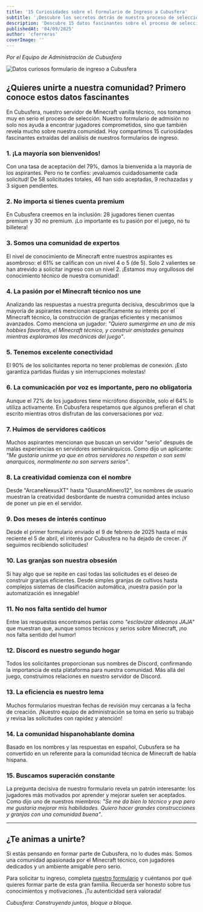 ```yaml
---
title: '15 Curiosidades sobre el Formulario de Ingreso a Cubusfera'
subtitle: '¡Descubre los secretos detrás de nuestro proceso de selección!'
description: 'Descubre 15 datos fascinantes sobre el proceso de selección de Cubusfera, el servidor de Minecraft técnico. Estadísticas, curiosidades y secretos de nuestra comunidad.'
publishedAt: '04/09/2025'
author: 'cferreras'
coverImage: ''
---
```


*Por el Equipo de Administración de Cubusfera*

![Datos curiosos formulario de ingreso a Cubusfera](/images/default-og.jpg)

## ¿Quieres unirte a nuestra comunidad? Primero conoce estos datos fascinantes

En Cubusfera, nuestro servidor de Minecraft vanilla técnico, nos tomamos muy en serio el proceso de selección. Nuestro formulario de admisión no solo nos ayuda a encontrar jugadores comprometidos, sino que también revela mucho sobre nuestra comunidad. Hoy compartimos 15 curiosidades fascinantes extraídas del análisis de nuestros formularios de ingreso.

### 1. ¡La mayoría son bienvenidos!

Con una tasa de aceptación del 79%, damos la bienvenida a la mayoría de los aspirantes. Pero no te confíes: ¡evaluamos cuidadosamente cada solicitud! De 58 solicitudes totales, 46 han sido aceptadas, 9 rechazadas y 3 siguen pendientes.

### 2. No importa si tienes cuenta premium

En Cubusfera creemos en la inclusión: 28 jugadores tienen cuentas premium y 30 no premium. ¡Lo importante es tu pasión por el juego, no tu billetera!

### 3. Somos una comunidad de expertos

El nivel de conocimiento de Minecraft entre nuestros aspirantes es asombroso: el 61% se califican con un nivel 4 o 5 (de 5). Solo 2 valientes se han atrevido a solicitar ingreso con un nivel 2. ¡Estamos muy orgullosos del conocimiento técnico de nuestra comunidad!

### 4. La pasión por el Minecraft técnico nos une

Analizando las respuestas a nuestra pregunta decisiva, descubrimos que la mayoría de aspirantes mencionan específicamente su interés por el Minecraft técnico, la construcción de granjas eficientes y mecanismos avanzados. Como menciona un jugador: *"Quiero sumergirme en uno de mis hobbies favoritos, el Minecraft técnico, y construir amistades genuinas mientras exploramos las mecánicas del juego"*.

### 5. Tenemos excelente conectividad

El 90% de los solicitantes reporta no tener problemas de conexión. ¡Esto garantiza partidas fluidas y sin interrupciones molestas!

### 6. La comunicación por voz es importante, pero no obligatoria

Aunque el 72% de los jugadores tiene micrófono disponible, solo el 64% lo utiliza activamente. En Cubusfera respetamos que algunos prefieran el chat escrito mientras otros disfrutan de las conversaciones por voz.

### 7. Huimos de servidores caóticos

Muchos aspirantes mencionan que buscan un servidor "serio" después de malas experiencias en servidores semianárquicos. Como dijo un aplicante: *"Me gustaría unirme ya que en otros servidores no respetan o son semi anarquicos, normalmente no son servers serios"*.

### 8. La creatividad comienza con el nombre

Desde "ArcaneNexusXT" hasta "GusanoMinero12", los nombres de usuario muestran la creatividad desbordante de nuestra comunidad antes incluso de poner un pie en el servidor.

### 9. Dos meses de interés continuo

Desde el primer formulario enviado el 9 de febrero de 2025 hasta el más reciente el 5 de abril, el interés por Cubusfera no ha dejado de crecer. ¡Y seguimos recibiendo solicitudes!

### 10. Las granjas son nuestra obsesión

Si hay algo que se repite en casi todas las solicitudes es el deseo de construir granjas eficientes. Desde simples granjas de cultivos hasta complejos sistemas de clasificación automática, ¡nuestra pasión por la automatización es innegable!

### 11. No nos falta sentido del humor

Entre las respuestas encontramos perlas como *"esclavizar aldeanos JAJA"* que muestran que, aunque somos técnicos y serios sobre Minecraft, ¡no nos falta sentido del humor!

### 12. Discord es nuestro segundo hogar

Todos los solicitantes proporcionan sus nombres de Discord, confirmando la importancia de esta plataforma para nuestra comunidad. Más allá del juego, construimos relaciones en nuestro servidor de Discord.

### 13. La eficiencia es nuestro lema

Muchos formularios muestran fechas de revisión muy cercanas a la fecha de creación. ¡Nuestro equipo de administración se toma en serio su trabajo y revisa las solicitudes con rapidez y atención!

### 14. La comunidad hispanohablante domina

Basado en los nombres y las respuestas en español, Cubusfera se ha convertido en un referente para la comunidad técnica de Minecraft de habla hispana.

### 15. Buscamos superación constante

La pregunta decisiva de nuestro formulario revela un patrón interesante: los jugadores más motivados por aprender y mejorar suelen ser aceptados. Como dijo uno de nuestros miembros: *"Se me da bien lo técnico y pvp pero me gustaría mejorar mis habilidades. Quiero hacer grandes construcciones y granjas con una comunidad buena"*.

---

## ¿Te animas a unirte?

Si estás pensando en formar parte de Cubusfera, no lo dudes más. Somos una comunidad apasionada por el Minecraft técnico, con jugadores dedicados y un ambiente amigable pero serio. 

Para solicitar tu ingreso, completa [nuestro formulario](https://cubusfera.com/formulario) y cuéntanos por qué quieres formar parte de esta gran familia. Recuerda ser honesto sobre tus conocimientos y motivaciones. ¡Tu autenticidad será valorada!

*Cubusfera: Construyendo juntos, bloque a bloque.*